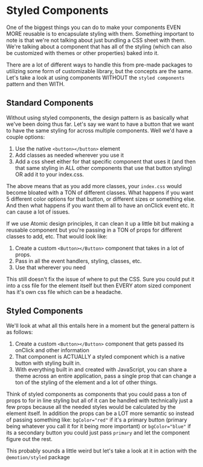 # Styled Components

One of the biggest things you can do to make your components EVEN MORE reusable is to encapsulate styling with them. Something important to note is that we're not talking about just bundling a CSS sheet with them. We're talking about a component that has all of the styling (which can also be customized with themes or other properties) baked into it.

There are a lot of different ways to handle this from pre-made packages to utilizing some form of customizable library, but the concepts are the same. Let's take a look at using components WITHOUT the `styled components` pattern and then WITH.

## Standard Components

Without using styled components, the design pattern is as basically what we've been doing thus far. Let's say we want to have a button that we want to have the same styling for across multiple components. Well we'd have a couple options:

1. Use the native `<button></button>` element
2. Add classes as needed wherever you use it
3. Add a css sheet either for that specific component that uses it (and then that same styling in ALL other components that use that button styling) OR add it to your index.css.

The above means that as you add more classes, your `index.css` would become bloated with a TON of different classes. What happens if you want 5 different color options for that button, or different sizes or something else. And then what happens if you want them all to have an onClick event etc. It can cause a lot of issues.

If we use Atomic design principles, it can clean it up a little bit but making a reusable component but you're passing in a TON of props for different classes to add, etc. That would look like:

1. Create a custom `<Button></Button>` component that takes in a lot of props.
2. Pass in all the event handlers, styling, classes, etc.
3. Use that wherever you need

This still doesn't fix the issue of where to put the CSS. Sure you could put it into a css file for the element itself but then EVERY atom sized component has it's own css file which can be a headache.

## Styled Components

We'll look at what all this entails here in a moment but the general pattern is as follows:

1. Create a custom `<Button></Button>` component that gets passed its onClick and other information
2. That component is ACTUALLY a styled component which is a native button with styling built in.
3. With everything built in and created with JavaScript, you can share a theme across an entire application, pass a single prop that can change a ton of the styling of the element and a lot of other things.

Think of styled components as components that you could pass a ton of props to for in line styling but all of it can be handled with technically just a few props because all the needed styles would be calculated by the element itself. In addition the props can be a LOT more semantic so instead of passing something like: `bgColor="red"` if it's a primary button (primary being whatever you call it for it being more important) or `bgColor="blue"` if its a secondary button you could just pass `primary` and let the component figure out the rest.

This probably sounds a little weird but let's take a look at it in action with the `@emotion/styled` package
